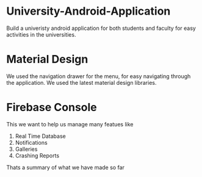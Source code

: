 # University-Android-Application
Build a univeristy android application for both students and faculty for easy activities in the universities.

# Material Design
We used the navigation drawer for the menu, for easy navigating through the application. We used the latest material design libraries. 
# Firebase Console
This we want to help us manage many featues like
1. Real Time Database
2. Notifications
3. Galleries
4. Crashing Reports

Thats a summary of what we have made so far
